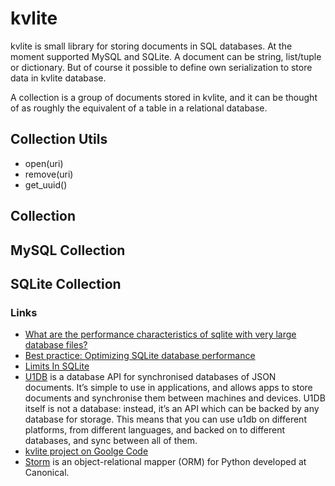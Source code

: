 # kvlite

kvlite is small library for storing documents in SQL databases. At the moment supported MySQL and SQLite. A document can be string, list/tuple or dictionary. But of course it possible to define own serialization to store data in kvlite database.

A collection is a group of documents stored in kvlite, and it can be thought of as roughly the equivalent of a  table in a relational database.

## Collection Utils

 - open(uri)
 - remove(uri)
 - get_uuid()

## Collection

## MySQL Collection

## SQLite Collection


### Links
 * [What are the performance characteristics of sqlite with very large database files?](http://stackoverflow.com/questions/784173/what-are-the-performance-characteristics-of-sqlite-with-very-large-database-file)
 * [Best practice: Optimizing SQLite database performance](http://docs.blackberry.com/en/developers/deliverables/17952/BP_Optimizing_SQLite_database_performance_1554266_11.jsp)
 * [Limits In SQLite](http://www.sqlite.org/limits.html)
 * [U1DB](http://packages.python.org/u1db/) is a database API for synchronised databases of JSON documents. It’s simple to use in applications, and allows apps to store documents and synchronise them between machines and devices. U1DB itself is not a database: instead, it’s an API which can be backed by any database for storage. This means that you can use u1db on different platforms, from different languages, and backed on to different databases, and sync between all of them.
 * [kvlite project on Goolge Code](http://code.google.com/p/kvlite/)
 * [Storm](https://storm.canonical.com/) is an object-relational mapper (ORM) for Python developed at Canonical.
